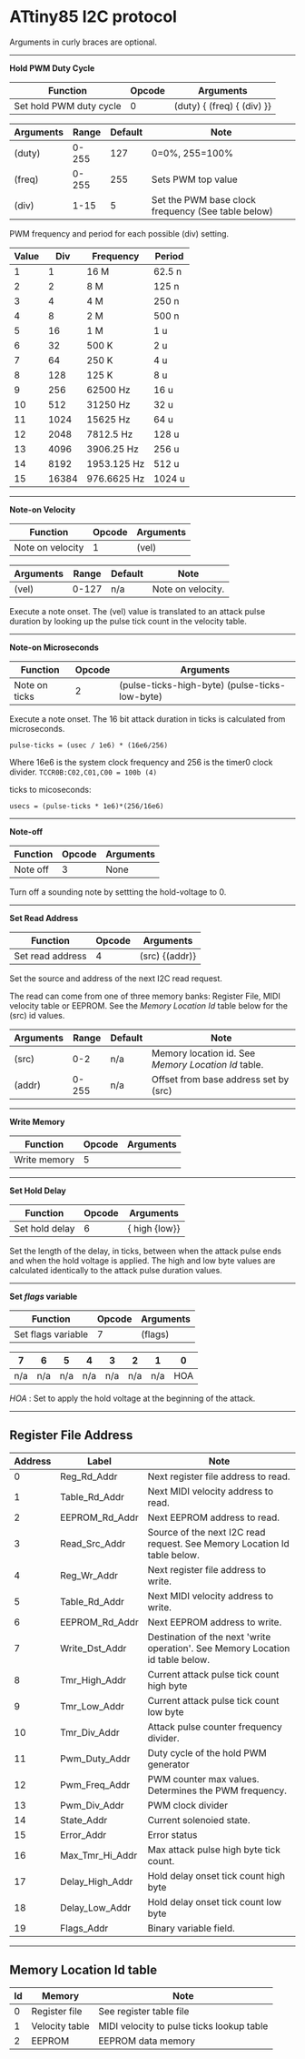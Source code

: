 # ATtiny85 I2C protocol


Arguments in curly braces are optional.

------------------------------------------------------------------------------------------

__Hold PWM Duty Cycle__

Function                 | Opcode | Arguments
-------------------------|--------|---------------------------
Set hold PWM duty cycle  |    0   | (duty) { (freq) { (div) }}

Arguments | Range | Default | Note
----------|-------|---------|------------------------------------------------------
(duty)    | 0-255 |    127  | 0=0%, 255=100%
(freq)    | 0-255 |    255  | Sets PWM top value
(div)     | 1-15  |      5  | Set the PWM base clock frequency (See table below) 

PWM frequency and period for each possible (div) setting.

Value | Div  | Frequency   | Period
------|------|-------------|-------
 1    |    1 |    16    M  | 62.5 n 
 2    |    2 |     8    M  |  125 n
 3    |    4 |     4    M  |  250 n
 4    |    8 |     2    M  |  500 n
 5    |   16 |     1    M  |    1 u
 6    |   32 |   500    K  |    2 u
 7    |   64 |   250    K  |    4 u
 8    |  128 |   125    K  |    8 u
 9    |  256 | 62500    Hz |   16 u
10    |  512 | 31250    Hz |   32 u
11    | 1024 | 15625    Hz |   64 u
12    | 2048 | 7812.5   Hz |  128 u
13    | 4096 | 3906.25  Hz |  256 u
14    | 8192 | 1953.125 Hz |  512 u
15    |16384 | 976.6625 Hz | 1024 u 

------------------------------------------------------------------------------------------

__Note-on Velocity__

Function                 | Opcode | Arguments
-------------------------|--------|---------------------------
Note on velocity         |    1   | (vel)

Arguments | Range | Default | Note
----------|-------|---------|------------------------------------------------------
(vel)     | 0-127 |  n/a    | Note on velocity.

Execute a note onset.
The (vel) value is translated to an attack pulse duration
by looking up the pulse tick count in the velocity table.

------------------------------------------------------------------------------------------

__Note-on Microseconds__

Function                 | Opcode | Arguments
-------------------------|--------|-------------------------------------------------
Note on ticks            |   2    | (pulse-ticks-high-byte) (pulse-ticks-low-byte)

Execute a note onset.
The 16 bit attack duration in ticks is calculated from microseconds.

    pulse-ticks = (usec / 1e6) * (16e6/256)

Where 16e6 is the system clock frequency and 256 is the timer0 clock divider.
`TCCR0B:C02,C01,C00 = 100b (4)`


ticks to micoseconds:

    usecs = (pulse-ticks * 1e6)*(256/16e6)


------------------------------------------------------------------------------------------

__Note-off__

Function                 | Opcode | Arguments
-------------------------|--------|---------------------------
Note off                 |   3    | None

Turn off a sounding note by settting the hold-voltage to 0.


------------------------------------------------------------------------------------------

__Set Read Address__

Function                 | Opcode | Arguments
-------------------------|--------|---------------------------
Set read address         |    4   | (src) {(addr)}

Set the source and address of the next I2C read request.

The read can come from one of three memory banks:
Register File, MIDI velocity table or EEPROM.
See the _Memory Location Id_ table below for the (src) id values.

Arguments   | Range | Default | Note
------------|-------|---------|-------------------------------------------------------
(src)       | 0-2   |  n/a    | Memory location id. See _Memory Location Id_ table.
(addr)      | 0-255 |  n/a    | Offset from base address set by (src)


------------------------------------------------------------------------------------------

__Write Memory__

Function                 | Opcode | Arguments
-------------------------|--------|---------------------------
Write memory             |    5   |


------------------------------------------------------------------------------------------

__Set Hold Delay__

Function                 | Opcode | Arguments
-------------------------|--------|---------------------------
Set hold delay           |    6   | { high {low}}

Set the length of the delay, in ticks, between when the attack pulse ends and when the
hold voltage is applied.
The high and low byte values are calculated identically to the
attack pulse duration values.

------------------------------------------------------------------------------------------

__Set *flags* variable__

Function                 | Opcode | Arguments
-------------------------|--------|---------------------------
Set flags variable       |    7   | (flags)

  7  |  6  |  5  |  4  |  3  |  2  |  1  |  0  
-----|-----|-----|-----|-----|-----|-----|-----
 n/a | n/a | n/a | n/a | n/a | n/a | n/a | HOA

_HOA_ : Set to apply the hold voltage at the beginning of the attack.

------------------------------------------------------------------------------------------

## Register File Address


Address | Label           | Note
--------|-----------------|------------------------------------------------------------------------------------------------
0       | Reg_Rd_Addr     | Next register file address to read.
1       | Table_Rd_Addr   | Next MIDI velocity address to read.
2       | EEPROM_Rd_Addr  | Next EEPROM address to read.
3       | Read_Src_Addr   | Source of the next I2C read request. See Memory Location Id table below.
4       | Reg_Wr_Addr     | Next register file address to write.
5       | Table_Rd_Addr   | Next MIDI velocity address to write.
6       | EEPROM_Rd_Addr  | Next EEPROM address to write.
7       | Write_Dst_Addr  | Destination of the next 'write operation'. See Memory Location id table below.
8       | Tmr_High_Addr   | Current attack pulse tick count high byte
9       | Tmr_Low_Addr    | Current attack pulse tick count low byte
10      | Tmr_Div_Addr    | Attack pulse counter frequency divider.
11      | Pwm_Duty_Addr   | Duty cycle of the hold PWM generator
12      | Pwm_Freq_Addr   | PWM counter max values. Determines the PWM frequency.
13      | Pwm_Div_Addr    | PWM clock divider
14      | State_Addr      | Current solenoied state.
15      | Error_Addr      | Error status
16      | Max_Tmr_Hi_Addr | Max attack pulse high byte tick count.
17      | Delay_High_Addr | Hold delay onset tick count high byte
18      | Delay_Low_Addr  | Hold delay onset tick count low byte
19      | Flags_Addr      | Binary variable field.


------------------------------------------------------------------------------------------

## Memory Location Id table

Id | Memory         | Note
---|----------------|-------------------------------
 0 | Register file  | See register table file
 1 | Velocity table | MIDI velocity to pulse ticks lookup table
 2 | EEPROM         | EEPROM data memory




